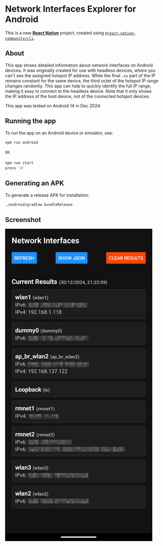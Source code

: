 # Network Interfaces Explorer for Android

This is a new [**React Native**](https://reactnative.dev) project, created using [`@react-native-community/cli`](https://github.com/react-native-community/cli).

## About

This app shows detailed information about network interfaces on Android devices. It was originally created for use with headless devices, where you can't see the assigned hotspot IP address. While the final `.xx` part of the IP remains constant for the same device, the third octet of the hotspot IP range changes randomly. This app can help to quickly identify the full IP range, making it easy to connect to the headless device. Note that it only shows the IP address of the host device, not of the connected hotspot devices. 

This app was tested on Android 14 in Dec 2024.

## Running the app

To run the app on an Android device or emulator, use:

```bash
npm run android

OR

npm run start
press 'A'
```

## Generating an APK

To generate a release APK for installation:

```bash
./android/gradlew bundleRelease
```

## Screenshot

![SCREENSHOT](repo/unknown.png?raw=true "Screenshot") 